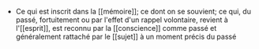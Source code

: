 - Ce qui est inscrit dans la [[mémoire]]; ce dont on se souvient; ce qui, du passé, fortuitement ou par l'effet d'un rappel volontaire, revient à l'[[esprit]], est reconnu par la [[conscience]] comme passé et généralement rattaché par le [[sujet]] à un moment précis du passé